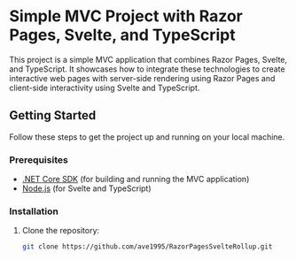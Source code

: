 # Simple MVC Project with Razor Pages, Svelte, and TypeScript

This project is a simple MVC application that combines Razor Pages, Svelte, and TypeScript. It showcases how to integrate these technologies to create interactive web pages with server-side rendering using Razor Pages and client-side interactivity using Svelte and TypeScript.

## Getting Started

Follow these steps to get the project up and running on your local machine.

### Prerequisites

- [.NET Core SDK](https://dotnet.microsoft.com/download) (for building and running the MVC application)
- [Node.js](https://nodejs.org/) (for Svelte and TypeScript)

### Installation

1. Clone the repository:

   ```bash
   git clone https://github.com/ave1995/RazorPagesSvelteRollup.git
